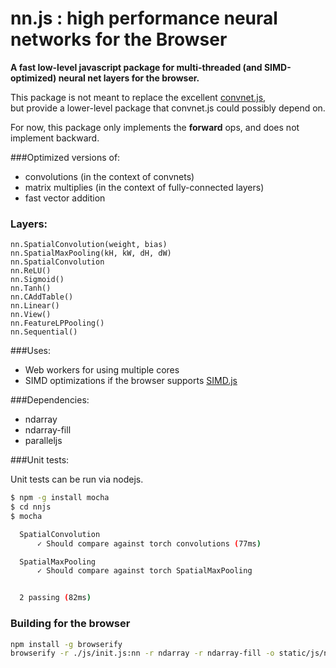 # nn.js : high performance neural networks for the Browser

**A fast low-level javascript package for multi-threaded (and SIMD-optimized) neural net layers for the browser.**

This package is not meant to replace the excellent [convnet.js](http://cs.stanford.edu/people/karpathy/convnetjs/),  
but provide a lower-level package that convnet.js could possibly depend on.

For now, this package only implements the **forward** ops, and does not implement backward.

###Optimized versions of:
- convolutions (in the context of convnets)
- matrix multiplies (in the context of fully-connected layers)
- fast vector addition


### Layers:
```
nn.SpatialConvolution(weight, bias) 
nn.SpatialMaxPooling(kH, kW, dH, dW)
nn.SpatialConvolution
nn.ReLU()
nn.Sigmoid()
nn.Tanh()
nn.CAddTable()
nn.Linear()
nn.View()
nn.FeatureLPPooling()
nn.Sequential()
```


###Uses:

- Web workers for using multiple cores
- SIMD optimizations if the browser supports [SIMD.js](https://developer.mozilla.org/en-US/docs/Web/JavaScript/Reference/Global_Objects/SIMD#Browser_compatibility)


###Dependencies:

- ndarray
- ndarray-fill
- paralleljs

###Unit tests:

Unit tests can be run via nodejs.
``` bash
$ npm -g install mocha
$ cd nnjs
$ mocha

  SpatialConvolution
      ✓ Should compare against torch convolutions (77ms)

  SpatialMaxPooling
      ✓ Should compare against torch SpatialMaxPooling


  2 passing (82ms)

```


### Building for the browser
``` bash
npm install -g browserify
browserify -r ./js/init.js:nn -r ndarray -r ndarray-fill -o static/js/nn.js
```